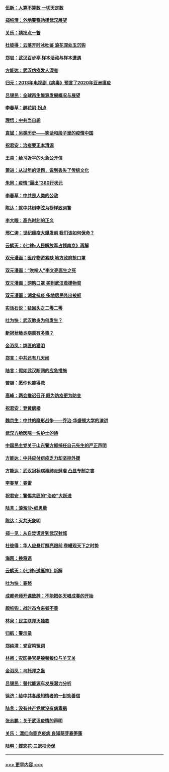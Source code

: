 #### [伍新：人算不算数 一切天定数](../pages/nsc993/n11893372.md?t=02260402) 
#### [郑纯清：外地警察驰援武汉展望](../pages/nsc993/n11893115.md?t=02260402) 
#### [关乐：猜拐点一瞥](../pages/nsc993/n11893020.md?t=02260402) 
#### [杜彼得：云落开时冰吐鉴 浪花深处玉沉钩](../pages/nsc993/n11892107.md?t=02260402) 
#### [郑岩：武汉百步亭 样本活动与样本遭遇](../pages/nsc993/n11892310.md?t=02260402) 
#### [方能达：武汉疠疫发人深省](../pages/nsc993/n11891376.md?t=02260402) 
#### [归元：2013年电视剧《病毒》预言了2020年亚洲瘟疫](../pages/nsc993/n11891126.md?t=02260402) 
#### [吕锡民：全球再生能源发展概况与展望](../pages/nsc993/n11890613.md?t=02260402) 
#### [李春草：醉花阴·拐点](../pages/nsc993/n11890567.md?t=02260402) 
#### [理悟：中共当自毙](../pages/nsc993/n11890559.md?t=02260402) 
#### [袁斌：另类历史——笑话和段子里的疫情中国](../pages/nsc993/n11889243.md?t=02260402) 
#### [祝君安：治疫要正本清源](../pages/nsc993/n11889085.md?t=02260402) 
#### [王易：给习近平的火急公开信](../pages/nsc993/n11888225.md?t=02260402) 
#### [萧进：从过年的话题，说到丢失了传统文化](../pages/nsc993/n11887732.md?t=02260402) 
#### [朱同：疫情“逼出”360行状元](../pages/nsc993/n11887678.md?t=02260402) 
#### [李春草：中共是人类的公敌](../pages/nsc993/n11887656.md?t=02260402) 
#### [陈达：就中共树李弦为榜样致网警](../pages/nsc993/n11887625.md?t=02260402) 
#### [李大眼：高光时刻的正义](../pages/nsc993/n11887585.md?t=02260402) 
#### [邢仁涛：世纪瘟疫大爆发前 我们该如何保命？](../pages/nsc993/n11887535.md?t=02260402) 
#### [云鹤天：《七律▪人民解放军占领南京》再解](../pages/nsc993/n11887524.md?t=02260402) 
#### [双元漫画：医疗物资紧缺 地方政府抢口罩](../pages/nsc993/n11884744.md?t=02260402) 
#### [双元漫画：“吹哨人”李文亮医生之死](../pages/nsc993/n11884705.md?t=02260402) 
#### [双元漫画：网购口罩 买到武汉救援物资](../pages/nsc993/n11884670.md?t=02260402) 
#### [双元漫画：湖北抗疫 多地居民外出被抓](../pages/nsc993/n11884643.md?t=02260402) 
#### [实话石说：猛回头之二零二零](../pages/nsc993/n11883968.md?t=02260402) 
#### [吐为快：武汉肺炎为何发生？](../pages/nsc993/n11882180.md?t=02260402) 
#### [新冠状肺炎病毒有多毒？](../pages/nsc993/n11881790.md?t=02260402) 
#### [金浴凤：绑匪的猫泪](../pages/nsc993/n11880664.md?t=02260402) 
#### [郑言：中共还有几天闹](../pages/nsc993/n11880645.md?t=02260402) 
#### [陆言：假如武汉断网的应急措施](../pages/nsc993/n11880619.md?t=02260402) 
#### [苦胆：愿你也能得救](../pages/nsc993/n11880601.md?t=02260402) 
#### [高峰：两会推迟召开  既为防疫更为防变](../pages/nsc993/n11879977.md?t=02260402) 
#### [祝君安：登黄鹤楼](../pages/nsc993/n11880583.md?t=02260402) 
#### [魏京生：中共的隐形战争——乔治‧华盛顿大学的演讲](../pages/nsc993/n11879765.md?t=02260402) 
#### [武汉方舱医院一名护士的诗](../pages/nsc993/n11878480.md?t=02260402) 
#### [中国民主党关于山东警方抓捕任自元先生的严正声明](../pages/nsc993/n11877506.md?t=02260402) 
#### [方能达：中共应付疠疫乏力却坚拒外援](../pages/nsc993/n11877497.md?t=02260402) 
#### [方能达：武汉冠状病毒肺炎肆虐 凸显专制之害](../pages/nsc993/n11877475.md?t=02260402) 
#### [李春草：春雷](../pages/nsc993/n11876287.md?t=02260402) 
#### [祝君安：警惕共匪的“治疫”大跃进](../pages/nsc993/n11876084.md?t=02260402) 
#### [陆言：浪淘沙•细思量](../pages/nsc993/n11876071.md?t=02260402) 
#### [陈达：灭共天象明](../pages/nsc993/n11876063.md?t=02260402) 
#### [郑一见：从自焚谎言到武汉封城](../pages/nsc993/n11875621.md?t=02260402) 
#### [杜彼得：华人应悬灯照亮跟前 卷幔观天下之时势](../pages/nsc993/n11874822.md?t=02260402) 
#### [海网：换将谣](../pages/nsc993/n11873712.md?t=02260402) 
#### [云鹤天：《七律▪送瘟神》新解](../pages/nsc993/n11873598.md?t=02260402) 
#### [吐为快：春愁](../pages/nsc993/n11872801.md?t=02260402) 
#### [成都老师开课致辞：不能把冬天唱成春的开始](../pages/nsc993/n11872653.md?t=02260402) 
#### [颜纯钩：战时态令来者不善](../pages/nsc993/n11872011.md?t=02260402) 
#### [林泉：民主联邦灭独裁](../pages/nsc993/n11870998.md?t=02260402) 
#### [归航：警示录](../pages/nsc993/n11870963.md?t=02260402) 
#### [郑纯清：党官鸣冤词](../pages/nsc993/n11870938.md?t=02260402) 
#### [林泉：灾区换官是狼替狼位与羊无关](../pages/nsc993/n11870896.md?t=02260402) 
#### [金浴凤：乌托邦之蛊](../pages/nsc993/n11870879.md?t=02260402) 
#### [吕锡民：替代能源车发展潜力分析](../pages/nsc993/n11870656.md?t=02260402) 
#### [徐济：给中共各级知情者的一封劝善信](../pages/nsc993/n11868561.md?t=02260402) 
#### [陆言：没有共产党就没有病毒祸](../pages/nsc993/n11868232.md?t=02260402) 
#### [张志鹏：关于武汉疫情的声明](../pages/nsc993/n11867182.md?t=02260402) 
#### [关乐： 漂红向善克疫病 良知萌芽春笋蓬](../pages/nsc993/n11865710.md?t=02260402) 
#### [陆明：蝶恋花‧三退把命保](../pages/nsc993/n11865673.md?t=02260402) 

----
#### [ >>> 更早内容 <<< ](../indexes/nsc993-earlier.md)
